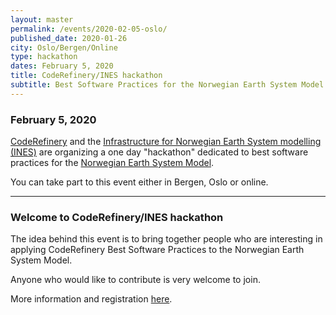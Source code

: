 ```yaml
---
layout: master
permalink: /events/2020-02-05-oslo/
published_date: 2020-01-26
city: Oslo/Bergen/Online
type: hackathon
dates: February 5, 2020
title: CodeRefinery/INES hackathon
subtitle: Best Software Practices for the Norwegian Earth System Model
---
```


### February 5, 2020

[CodeRefinery](https://coderefinery.org/) and the [Infrastructure for Norwegian Earth System modelling (INES)](https://www.norceresearch.no/prosjekter/infrastructure-for-norwegian-earth-system-modelling-ines) are organizing a one day "hackathon" dedicated to best software practices for the [Norwegian Earth System Model](https://noresm-docs.readthedocs.io/en/latest/).

You can take part to this event either in Bergen, Oslo or online.

---

### Welcome to CodeRefinery/INES hackathon

The idea behind this event is to bring together people who are interesting in applying CodeRefinery Best Software Practices to the Norwegian Earth System Model.

Anyone who would like to contribute is very welcome to join.

More information and registration [here](https://noresmhub.github.io/INES-hackathons/2019/02/05/INES.html).
